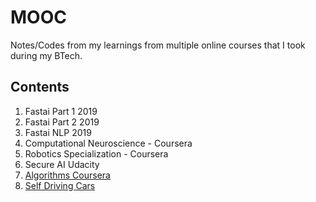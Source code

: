 # MOOC
Notes/Codes from my learnings from multiple online courses that I took during my BTech.

## Contents

1. Fastai Part 1 2019
2. Fastai Part 2 2019
3. Fastai NLP 2019
4. Computational Neuroscience - Coursera
5. Robotics Specialization - Coursera
6. Secure AI Udacity
7. [Algorithms Coursera](https://www.coursera.org/learn/algorithms-part1/home/welcome)
8. [Self Driving Cars](https://www.coursera.org/learn/intro-self-driving-cars/home/welcome)
